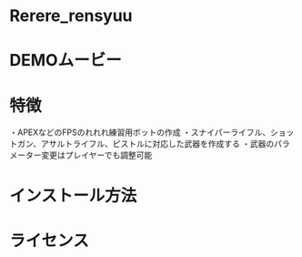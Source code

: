 # Rerere_rensyuu

# DEMOムービー
 
# 特徴
 ・APEXなどのFPSのれれれ練習用ボットの作成
 ・スナイパーライフル、ショットガン、アサルトライフル、ピストルに対応した武器を作成する
 ・武器のパラメーター変更はプレイヤーでも調整可能
 
# インストール方法

# ライセンス

